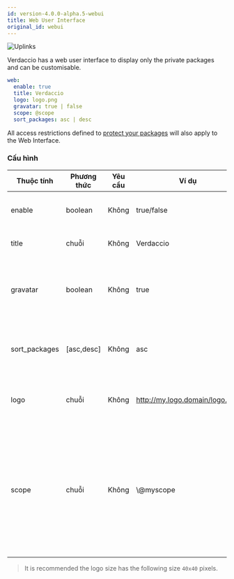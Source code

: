 ```yaml
---
id: version-4.0.0-alpha.5-webui
title: Web User Interface
original_id: webui
---
```

![Uplinks](https://user-images.githubusercontent.com/558752/52916111-fa4ba980-32db-11e9-8a64-f4e06eb920b3.png)

Verdaccio has a web user interface to display only the private packages and can be customisable.

```yaml
web:
  enable: true
  title: Verdaccio
  logo: logo.png
  gravatar: true | false
  scope: @scope
  sort_packages: asc | desc
```

All access restrictions defined to [protect your packages](protect-your-dependencies.md) will also apply to the Web Interface.

### Cấu hình

| Thuộc tính    | Phương thức | Yêu cầu | Ví dụ                          | Hỗ trợ     | Miêu tả                                                                                                                                              |
| ------------- | ----------- | ------- | ------------------------------ | ---------- | ---------------------------------------------------------------------------------------------------------------------------------------------------- |
| enable        | boolean     | Không   | true/false                     | tất cả     | allow to display the web interface                                                                                                                   |
| title         | chuỗi       | Không   | Verdaccio                      | tất cả     | HTML head title description                                                                                                                          |
| gravatar      | boolean     | Không   | true                           | `>v4`   | Gravatars will be generated under the hood if this property is enabled                                                                               |
| sort_packages | [asc,desc]  | Không   | asc                            | `>v4`   | By default private packages are sorted by ascending                                                                                                  |
| logo          | chuỗi       | Không   | http://my.logo.domain/logo.png | tất cả     | a URI where logo is located (header logo)                                                                                                            |
| scope         | chuỗi       | Không   | \\@myscope                   | `>v3.x` | If you're using this registry for a specific module scope, specify that scope to set it in the webui instructions header (note: escape @ with \\@) |

> It is recommended the logo size has the following size `40x40` pixels.